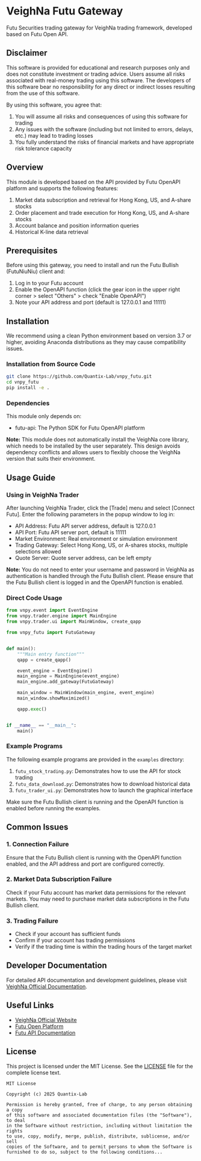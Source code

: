 # VeighNa Futu Gateway

Futu Securities trading gateway for VeighNa trading framework, developed based on Futu Open API.

## Disclaimer

This software is provided for educational and research purposes only and does not constitute investment or trading advice. Users assume all risks associated with real-money trading using this software. The developers of this software bear no responsibility for any direct or indirect losses resulting from the use of this software.

By using this software, you agree that:
1. You will assume all risks and consequences of using this software for trading
2. Any issues with the software (including but not limited to errors, delays, etc.) may lead to trading losses
3. You fully understand the risks of financial markets and have appropriate risk tolerance capacity

## Overview

This module is developed based on the API provided by Futu OpenAPI platform and supports the following features:

1. Market data subscription and retrieval for Hong Kong, US, and A-share stocks
2. Order placement and trade execution for Hong Kong, US, and A-share stocks
3. Account balance and position information queries
4. Historical K-line data retrieval

## Prerequisites

Before using this gateway, you need to install and run the Futu Bullish (FutuNiuNiu) client and:

1. Log in to your Futu account
2. Enable the OpenAPI function (click the gear icon in the upper right corner > select "Others" > check "Enable OpenAPI")
3. Note your API address and port (default is 127.0.0.1 and 11111)

## Installation

We recommend using a clean Python environment based on version 3.7 or higher, avoiding Anaconda distributions as they may cause compatibility issues.

### Installation from Source Code

```bash
git clone https://github.com/Quantix-Lab/vnpy_futu.git
cd vnpy_futu
pip install -e .
```

### Dependencies

This module only depends on:

- futu-api: The Python SDK for Futu OpenAPI platform

**Note:** This module does not automatically install the VeighNa core library, which needs to be installed by the user separately. This design avoids dependency conflicts and allows users to flexibly choose the VeighNa version that suits their environment.

## Usage Guide

### Using in VeighNa Trader

After launching VeighNa Trader, click the [Trade] menu and select [Connect Futu]. Enter the following parameters in the popup window to log in:

- API Address: Futu API server address, default is 127.0.0.1
- API Port: Futu API server port, default is 11111
- Market Environment: Real environment or simulation environment
- Trading Gateway: Select Hong Kong, US, or A-shares stocks, multiple selections allowed
- Quote Server: Quote server address, can be left empty

**Note:** You do not need to enter your username and password in VeighNa as authentication is handled through the Futu Bullish client. Please ensure that the Futu Bullish client is logged in and the OpenAPI function is enabled.

### Direct Code Usage

```python
from vnpy.event import EventEngine
from vnpy.trader.engine import MainEngine
from vnpy.trader.ui import MainWindow, create_qapp

from vnpy_futu import FutuGateway


def main():
    """Main entry function"""
    qapp = create_qapp()

    event_engine = EventEngine()
    main_engine = MainEngine(event_engine)
    main_engine.add_gateway(FutuGateway)

    main_window = MainWindow(main_engine, event_engine)
    main_window.showMaximized()

    qapp.exec()


if __name__ == "__main__":
    main()
```

### Example Programs

The following example programs are provided in the `examples` directory:

1. `futu_stock_trading.py`: Demonstrates how to use the API for stock trading
2. `futu_data_download.py`: Demonstrates how to download historical data
3. `futu_trader_ui.py`: Demonstrates how to launch the graphical interface

Make sure the Futu Bullish client is running and the OpenAPI function is enabled before running the examples.

## Common Issues

### 1. Connection Failure

Ensure that the Futu Bullish client is running with the OpenAPI function enabled, and the API address and port are configured correctly.

### 2. Market Data Subscription Failure

Check if your Futu account has market data permissions for the relevant markets. You may need to purchase market data subscriptions in the Futu Bullish client.

### 3. Trading Failure

- Check if your account has sufficient funds
- Confirm if your account has trading permissions
- Verify if the trading time is within the trading hours of the target market

## Developer Documentation

For detailed API documentation and development guidelines, please visit [VeighNa Official Documentation](https://www.vnpy.com/docs).

## Useful Links

- [VeighNa Official Website](https://www.vnpy.com)
- [Futu Open Platform](https://openapi.futunn.com/)
- [Futu API Documentation](https://openapi.futunn.com/futu-api-doc/)

## License

This project is licensed under the MIT License. See the [LICENSE](./LICENSE) file for the complete license text.

```
MIT License

Copyright (c) 2025 Quantix-Lab

Permission is hereby granted, free of charge, to any person obtaining a copy
of this software and associated documentation files (the "Software"), to deal
in the Software without restriction, including without limitation the rights
to use, copy, modify, merge, publish, distribute, sublicense, and/or sell
copies of the Software, and to permit persons to whom the Software is
furnished to do so, subject to the following conditions...